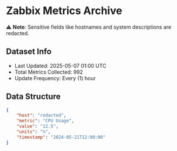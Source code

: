 # Zabbix Metrics Archive

⚠️ **Note**: Sensitive fields like hostnames and system descriptions are redacted.

## Dataset Info
- Last Updated: 2025-05-07 01:00 UTC
- Total Metrics Collected: 992
- Update Frequency: Every (1) hour

## Data Structure
```json
{
    "host": "redacted",
    "metric": "CPU Usage",
    "value": "12.5",
    "units": "%",
    "timestamp": "2024-05-21T12:00:00"
}
```
